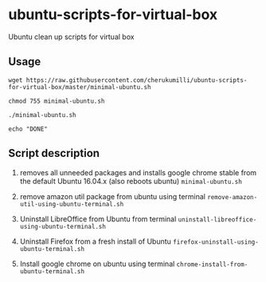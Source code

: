 # ubuntu-scripts-for-virtual-box
Ubuntu clean up scripts for virtual box

## Usage
```
wget https://raw.githubusercontent.com/cherukumilli/ubuntu-scripts-for-virtual-box/master/minimal-ubuntu.sh

chmod 755 minimal-ubuntu.sh

./minimal-ubuntu.sh

echo "DONE"
```

## Script description
1. removes all unneeded packages and installs google chrome stable from the default Ubuntu 16.04.x (also reboots ubuntu)
`minimal-ubuntu.sh`

2. remove amazon util package from ubuntu using terminal
`remove-amazon-util-using-ubuntu-terminal.sh`

3. Uninstall LibreOffice from Ubuntu from terminal
`uninstall-libreoffice-using-ubuntu-terminal.sh`

4. Uninstall Firefox from a fresh install of Ubuntu
`firefox-uninstall-using-ubuntu-terminal.sh`

5. Install google chrome on ubuntu using terminal
`chrome-install-from-ubuntu-terminal.sh`
